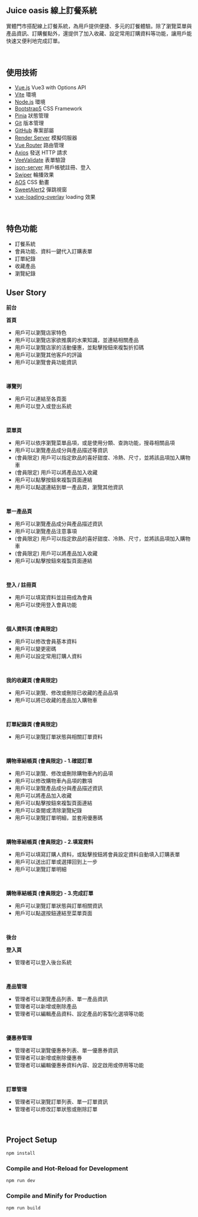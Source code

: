 ## Juice oasis 線上訂餐系統

實體門市搭配線上訂餐系統，為用戶提供便捷、多元的訂餐體驗。除了瀏覽菜單與產品資訊、訂購餐點外，還提供了加入收藏、設定常用訂購資料等功能，讓用戶能快速又便利地完成訂單。

<br>

## 使用技術
- [Vue.js](https://vuejs.org/) Vue3 with Options API
- [Vite](https://vitejs.dev/) 環境
- [Node.js](https://nodejs.org/en) 環境
- [Bootstrap5](https://getbootstrap.com/) CSS Framework
- [Pinia](https://pinia.vuejs.org/) 狀態管理
- [Git](https://git-scm.com/) 版本管理
- [GitHub](https://github.com/) 專案部屬
- [Render Server](https://render.com/) 模擬伺服器
- [Vue Router](https://router.vuejs.org/) 路由管理
- [Axios](https://github.com/axios/axios) 發送 HTTP 請求
- [VeeValidate](https://vee-validate.logaretm.com/v4/) 表單驗證
- [json-server](https://www.npmjs.com/package/json-server) 用戶帳號註冊、登入
- [Swiper](https://swiperjs.com/) 輪播效果
- [AOS](https://michalsnik.github.io/aos/) CSS 動畫
- [SweetAlert2](https://sweetalert2.github.io/) 彈跳視窗
- [vue-loading-overlay](https://www.npmjs.com/package/vue-loading-overlay) loading 效果

<br>

## 特色功能
- 訂餐系統
- 會員功能、資料一鍵代入訂購表單
- 訂單紀錄
- 收藏產品
- 瀏覽紀錄

## User Story

**前台**

**首頁**
- 用戶可以瀏覽店家特色
- 用戶可以瀏覽店家欲推廣的水果知識，並連結相關產品
- 用戶可以瀏覽店家的活動優惠，並點擊按鈕來複製折扣碼
- 用戶可以瀏覽其他客戶的評論
- 用戶可以瀏覽會員功能資訊

<br>

**導覽列**

- 用戶可以連結至各頁面
- 用戶可以登入或登出系統

<br>

**菜單頁**

- 用戶可以依序瀏覽菜單品項，或是使用分類、查詢功能，搜尋相關品項
- 用戶可以瀏覽產品成分與產品描述等資訊
- (會員限定) 用戶可以指定飲品的喜好甜度、冷熱、尺寸，並將該品項加入購物車
- (會員限定) 用戶可以將產品加入收藏
- 用戶可以點擊按鈕來複製頁面連結
- 用戶可以點選連結到單一產品頁，瀏覽其他資訊

<br>

**單一產品頁**

- 用戶可以瀏覽產品成分與產品描述資訊
- 用戶可以瀏覽產品注意事項
- (會員限定) 用戶可以指定飲品的喜好甜度、冷熱、尺寸，並將該品項加入購物車
- (會員限定) 用戶可以將產品加入收藏
- 用戶可以點擊按鈕來複製頁面連結

<br>

**登入 / 註冊頁**

- 用戶可以填寫資料並註冊成為會員
- 用戶可以使用登入會員功能

<br>

**個人資料頁 (會員限定)**

- 用戶可以修改會員基本資料
- 用戶可以變更密碼
- 用戶可以設定常用訂購人資料

<br>

**我的收藏頁 (會員限定)**

- 用戶可以瀏覽、修改或刪除已收藏的產品品項
- 用戶可以將已收藏的產品加入購物車

<br>

**訂單紀錄頁 (會員限定)**

- 用戶可以瀏覽訂單狀態與相關訂單資料

<br>

**購物車結帳頁 (會員限定) - 1.確認訂單**

- 用戶可以瀏覽、修改或刪除購物車內的品項
- 用戶可以修改購物車內品項的數項
- 用戶可以瀏覽產品成分與產品描述資訊
- 用戶可以將產品加入收藏
- 用戶可以點擊按鈕來複製頁面連結
- 用戶可以查閱或清除瀏覽紀錄
- 用戶可以瀏覽訂單明細，並套用優惠碼

<br>

**購物車結帳頁 (會員限定) - 2.填寫資料**

- 用戶可以填寫訂購人資料，或點擊按鈕將會員設定資料自動填入訂購表單
- 用戶可以送出訂單或選擇回到上一步
- 用戶可以瀏覽訂單明細

<br>

**購物車結帳頁 (會員限定) - 3.完成訂單**

- 用戶可以瀏覽訂單狀態與訂單相關資訊
- 用戶可以點選按鈕連結至菜單頁面

<br>

**後台**

**登入頁**

- 管理者可以登入後台系統

<br>

**產品管理**

- 管理者可以瀏覽產品列表、單一產品資訊
- 管理者可以新增或刪除產品
- 管理者可以編輯產品資料、設定產品的客製化選項等功能

<br>

**優惠券管理**

- 管理者可以瀏覽優惠券列表、單一優惠券資訊
- 管理者可以新增或刪除優惠券
- 管理者可以編輯優惠券資料內容、設定啟用或停用等功能

<br>

**訂單管理**

- 管理者可以瀏覽訂單列表、單一訂單資訊
- 管理者可以修改訂單狀態或刪除訂單

<br>

## Project Setup

```sh
npm install
```

### Compile and Hot-Reload for Development

```sh
npm run dev
```

### Compile and Minify for Production

```sh
npm run build
```
<br>